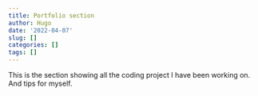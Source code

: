 ```yaml
---
title: Portfolio section
author: Hugo
date: '2022-04-07'
slug: []
categories: []
tags: []
---
```


This is the section showing all the coding project I have been working on. And tips for myself. 